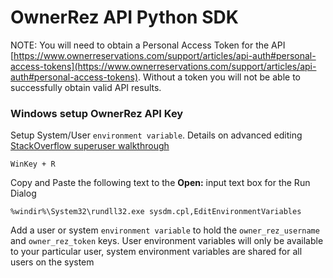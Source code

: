# OwnerRez API Python SDK

NOTE: You will need to obtain a Personal Access Token for the API  [https://www.ownerreservations.com/support/articles/api-auth#personal-access-tokens](https://www.ownerreservations.com/support/articles/api-auth#personal-access-tokens).  Without a token you will not be able to successfully obtain valid API results.

### Windows setup OwnerRez API Key

Setup System/User `environment variable`.  Details on advanced editing [StackOverflow superuser walkthrough](https://superuser.com/questions/949560/how-do-i-set-system-environment-variables-in-windows-10)

```
WinKey + R
```

Copy and Paste the following text to the **Open:** input text box for the Run Dialog

```
%windir%\System32\rundll32.exe sysdm.cpl,EditEnvironmentVariables
```

Add a user or system `environment variable` to hold the `owner_rez_username` and `owner_rez_token` keys.  User environment variables will only be available to your particular user, system environment variables are shared for all users on the system
